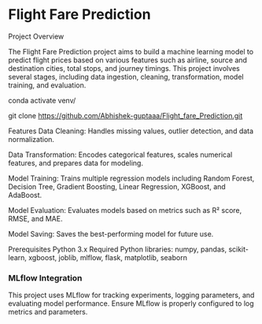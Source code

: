 # Flight Fare Prediction

Project Overview

The Flight Fare Prediction project aims to build a machine learning model to predict flight prices based on various features such as airline, source and destination cities, total stops, and journey timings. This project involves several stages, including data ingestion, cleaning, transformation, model training, and evaluation.

conda activate venv/

git clone https://github.com/Abhishek-guptaaa/Flight_fare_Prediction.git


Features
Data Cleaning: Handles missing values, outlier detection, and data normalization.

Data Transformation: Encodes categorical features, scales numerical features, and prepares data for modeling.

Model Training: Trains multiple regression models including Random Forest, Decision Tree, Gradient Boosting, Linear Regression, XGBoost, and AdaBoost.

Model Evaluation: Evaluates models based on metrics such as R² score, RMSE, and MAE.

Model Saving: Saves the best-performing model for future use.

Prerequisites
Python 3.x
Required Python libraries: numpy, pandas, scikit-learn, xgboost, joblib, mlflow, flask, matplotlib, seaborn


### MLflow Integration
This project uses MLflow for tracking experiments, logging parameters, and evaluating model performance. Ensure MLflow is properly configured to log metrics and parameters.